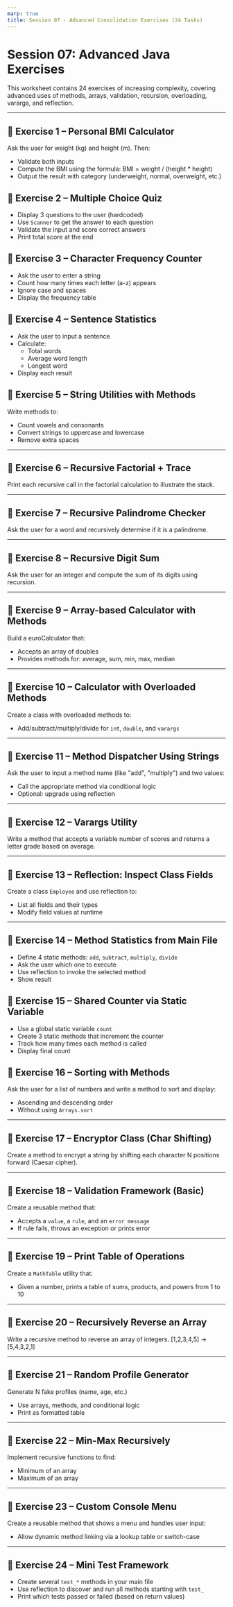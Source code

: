 ```yaml
---
marp: true
title: Session 07 - Advanced Consolidation Exercises (24 Tasks)
---
```


# Session 07: Advanced Java Exercises

This worksheet contains 24 exercises of increasing complexity, covering advanced uses of methods, arrays, validation, recursion, overloading, varargs, and reflection.

---

## 🧪 Exercise 1 – Personal BMI Calculator

Ask the user for weight (kg) and height (m). Then:
- Validate both inputs
- Compute the BMI using the formula: BMI = weight / (height * height)
- Output the result with category (underweight, normal, overweight, etc.)
## 🧪 Exercise 2 – Multiple Choice Quiz

- Display 3 questions to the user (hardcoded)
- Use `Scanner` to get the answer to each question
- Validate the input and score correct answers
- Print total score at the end
## 🧪 Exercise 3 – Character Frequency Counter

- Ask the user to enter a string
- Count how many times each letter (a-z) appears
- Ignore case and spaces
- Display the frequency table
## 🧪 Exercise 4 – Sentence Statistics

- Ask the user to input a sentence
- Calculate:
    - Total words
    - Average word length
    - Longest word
- Display each result
## 🧪 Exercise 5 – String Utilities with Methods

Write methods to:
- Count vowels and consonants
- Convert strings to uppercase and lowercase
- Remove extra spaces

---

## 🧪 Exercise 6 – Recursive Factorial + Trace

Print each recursive call in the factorial calculation to illustrate the stack.

---

## 🧪 Exercise 7 – Recursive Palindrome Checker

Ask the user for a word and recursively determine if it is a palindrome.

---

## 🧪 Exercise 8 – Recursive Digit Sum

Ask the user for an integer and compute the sum of its digits using recursion.

---

## 🧪 Exercise 9 – Array-based Calculator with Methods

Build a euroCalculator that:
- Accepts an array of doubles
- Provides methods for: average, sum, min, max, median

---

## 🧪 Exercise 10 – Calculator with Overloaded Methods

Create a class with overloaded methods to:
- Add/subtract/multiply/divide for `int`, `double`, and `varargs`

---

## 🧪 Exercise 11 – Method Dispatcher Using Strings

Ask the user to input a method name (like "add", "multiply") and two values:
- Call the appropriate method via conditional logic
- Optional: upgrade using reflection

---

## 🧪 Exercise 12 – Varargs Utility

Write a method that accepts a variable number of scores and returns a letter grade based on average.

---

## 🧪 Exercise 13 – Reflection: Inspect Class Fields

Create a class `Employee` and use reflection to:
- List all fields and their types
- Modify field values at runtime

---

## 🧪 Exercise 14 – Method Statistics from Main File

- Define 4 static methods: `add`, `subtract`, `multiply`, `divide`
- Ask the user which one to execute
- Use reflection to invoke the selected method
- Show result
## 🧪 Exercise 15 – Shared Counter via Static Variable

- Use a global static variable `count`
- Create 3 static methods that increment the counter
- Track how many times each method is called
- Display final count
## 🧪 Exercise 16 – Sorting with Methods

Ask the user for a list of numbers and write a method to sort and display:
- Ascending and descending order
- Without using `Arrays.sort`

---

## 🧪 Exercise 17 – Encryptor Class (Char Shifting)

Create a method to encrypt a string by shifting each character N positions forward (Caesar cipher).

---

## 🧪 Exercise 18 – Validation Framework (Basic)

Create a reusable method that:
- Accepts a `value`, a `rule`, and an `error message`
- If rule fails, throws an exception or prints error

---

## 🧪 Exercise 19 – Print Table of Operations

Create a `MathTable` utility that:
- Given a number, prints a table of sums, products, and powers from 1 to 10

---

## 🧪 Exercise 20 – Recursively Reverse an Array

Write a recursive method to reverse an array of integers.
[1,2,3,4,5] -> [5,4,3,2,1]

---

## 🧪 Exercise 21 – Random Profile Generator

Generate N fake profiles (name, age, etc.)
- Use arrays, methods, and conditional logic
- Print as formatted table

---

## 🧪 Exercise 22 – Min-Max Recursively

Implement recursive functions to find:
- Minimum of an array
- Maximum of an array

---

## 🧪 Exercise 23 – Custom Console Menu

Create a reusable method that shows a menu and handles user input:
- Allow dynamic method linking via a lookup table or switch-case

---

## 🧪 Exercise 24 – Mini Test Framework

- Create several `test_*` methods in your main file
- Use reflection to discover and run all methods starting with `test_`
- Print which tests passed or failed (based on return values)